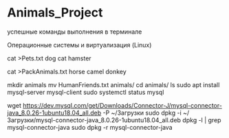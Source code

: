 # Animals_Project

успешные команды выполнения в терминале

Операционные системы и виртуализация (Linux)

cat >Pets.txt
dog cat hamster

cat >PackAnimals.txt
horse camel donkey

 mkdir animals
 mv HumanFriends.txt animals/
 cd animals/
 ls
 sudo apt install mysql-server mysql-client
 sudo systemctl status mysql

 wget https://dev.mysql.com/get/Downloads/Connector-J/mysql-connector-java_8.0.26-1ubuntu18.04_all.deb -P ~/Загрузки
 sudo dpkg -i ~/Загрузки/mysql-connector-java_8.0.26-1ubuntu18.04_all.deb
 dpkg -l | grep mysql-connector-java
 sudo dpkg -r mysql-connector-java
